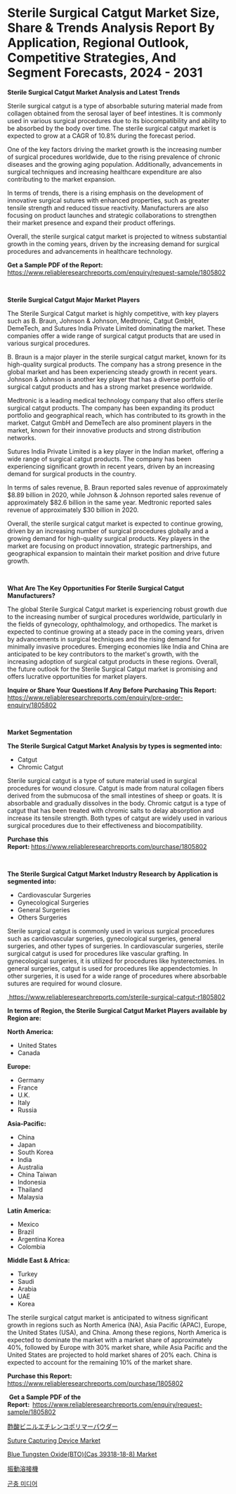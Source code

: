 <p><h1>Sterile Surgical Catgut Market Size, Share & Trends Analysis Report By Application, Regional Outlook, Competitive Strategies, And Segment Forecasts, 2024 - 2031</h1></p><p><strong>Sterile Surgical Catgut Market Analysis and Latest Trends</strong></p>
<p><p>Sterile surgical catgut is a type of absorbable suturing material made from collagen obtained from the serosal layer of beef intestines. It is commonly used in various surgical procedures due to its biocompatibility and ability to be absorbed by the body over time. The sterile surgical catgut market is expected to grow at a CAGR of 10.8% during the forecast period.</p><p>One of the key factors driving the market growth is the increasing number of surgical procedures worldwide, due to the rising prevalence of chronic diseases and the growing aging population. Additionally, advancements in surgical techniques and increasing healthcare expenditure are also contributing to the market expansion.</p><p>In terms of trends, there is a rising emphasis on the development of innovative surgical sutures with enhanced properties, such as greater tensile strength and reduced tissue reactivity. Manufacturers are also focusing on product launches and strategic collaborations to strengthen their market presence and expand their product offerings.</p><p>Overall, the sterile surgical catgut market is projected to witness substantial growth in the coming years, driven by the increasing demand for surgical procedures and advancements in healthcare technology.</p></p>
<p><strong>Get a Sample PDF of the Report:&nbsp;</strong> <a href="https://www.reliableresearchreports.com/enquiry/request-sample/1805802">https://www.reliableresearchreports.com/enquiry/request-sample/1805802</a></p>
<p>&nbsp;</p>
<p><strong>Sterile Surgical Catgut Major Market Players</strong></p>
<p><p>The Sterile Surgical Catgut market is highly competitive, with key players such as B. Braun, Johnson & Johnson, Medtronic, Catgut GmbH, DemeTech, and Sutures India Private Limited dominating the market. These companies offer a wide range of surgical catgut products that are used in various surgical procedures.</p><p>B. Braun is a major player in the sterile surgical catgut market, known for its high-quality surgical products. The company has a strong presence in the global market and has been experiencing steady growth in recent years. Johnson & Johnson is another key player that has a diverse portfolio of surgical catgut products and has a strong market presence worldwide.</p><p>Medtronic is a leading medical technology company that also offers sterile surgical catgut products. The company has been expanding its product portfolio and geographical reach, which has contributed to its growth in the market. Catgut GmbH and DemeTech are also prominent players in the market, known for their innovative products and strong distribution networks.</p><p>Sutures India Private Limited is a key player in the Indian market, offering a wide range of surgical catgut products. The company has been experiencing significant growth in recent years, driven by an increasing demand for surgical products in the country.</p><p>In terms of sales revenue, B. Braun reported sales revenue of approximately $8.89 billion in 2020, while Johnson & Johnson reported sales revenue of approximately $82.6 billion in the same year. Medtronic reported sales revenue of approximately $30 billion in 2020.</p><p>Overall, the sterile surgical catgut market is expected to continue growing, driven by an increasing number of surgical procedures globally and a growing demand for high-quality surgical products. Key players in the market are focusing on product innovation, strategic partnerships, and geographical expansion to maintain their market position and drive future growth.</p></p>
<p>&nbsp;</p>
<p><strong>What Are The Key Opportunities For Sterile Surgical Catgut Manufacturers?</strong></p>
<p><p>The global Sterile Surgical Catgut market is experiencing robust growth due to the increasing number of surgical procedures worldwide, particularly in the fields of gynecology, ophthalmology, and orthopedics. The market is expected to continue growing at a steady pace in the coming years, driven by advancements in surgical techniques and the rising demand for minimally invasive procedures. Emerging economies like India and China are anticipated to be key contributors to the market's growth, with the increasing adoption of surgical catgut products in these regions. Overall, the future outlook for the Sterile Surgical Catgut market is promising and offers lucrative opportunities for market players.</p></p>
<p><strong>Inquire or Share Your Questions If Any Before Purchasing This Report:</strong> <a href="https://www.reliableresearchreports.com/enquiry/pre-order-enquiry/1805802">https://www.reliableresearchreports.com/enquiry/pre-order-enquiry/1805802</a></p>
<p>&nbsp;</p>
<p><strong>Market Segmentation</strong></p>
<p><strong>The Sterile Surgical Catgut Market Analysis by types is segmented into:</strong></p>
<p><ul><li>Catgut</li><li>Chromic Catgut</li></ul></p>
<p><p>Sterile surgical catgut is a type of suture material used in surgical procedures for wound closure. Catgut is made from natural collagen fibers derived from the submucosa of the small intestines of sheep or goats. It is absorbable and gradually dissolves in the body. Chromic catgut is a type of catgut that has been treated with chromic salts to delay absorption and increase its tensile strength. Both types of catgut are widely used in various surgical procedures due to their effectiveness and biocompatibility.</p></p>
<p><strong>Purchase this Report:&nbsp;</strong><a href="https://www.reliableresearchreports.com/purchase/1805802">https://www.reliableresearchreports.com/purchase/1805802</a></p>
<p>&nbsp;</p>
<p><strong>The Sterile Surgical Catgut Market Industry Research by Application is segmented into:</strong></p>
<p><ul><li>Cardiovascular Surgeries</li><li>Gynecological Surgeries</li><li>General Surgeries</li><li>Others Surgeries</li></ul></p>
<p><p>Sterile surgical catgut is commonly used in various surgical procedures such as cardiovascular surgeries, gynecological surgeries, general surgeries, and other types of surgeries. In cardiovascular surgeries, sterile surgical catgut is used for procedures like vascular grafting. In gynecological surgeries, it is utilized for procedures like hysterectomies. In general surgeries, catgut is used for procedures like appendectomies. In other surgeries, it is used for a wide range of procedures where absorbable sutures are required for wound closure.</p></p>
<p><a href="https://www.reliableresearchreports.com/sterile-surgical-catgut-r1805802">&nbsp;https://www.reliableresearchreports.com/sterile-surgical-catgut-r1805802</a></p>
<p><strong>In terms of Region, the Sterile Surgical Catgut Market Players available by Region are:</strong></p>
<p>
    <p> <strong> North America: </strong>
        <ul>
            <li>United States</li>
            <li>Canada</li>
        </ul>
        </p> 
    <p> <strong> Europe: </strong>
        <ul>
            <li>Germany</li>
            <li>France</li>
            <li>U.K.</li>
            <li>Italy</li>
            <li>Russia</li>
        </ul>
        </p> 
    <p> <strong> Asia-Pacific: </strong>
        <ul>
            <li>China</li>
            <li>Japan</li>
            <li>South Korea</li>
            <li>India</li>
            <li>Australia</li>
            <li>China Taiwan</li>
            <li>Indonesia</li>
            <li>Thailand</li>
            <li>Malaysia</li>
        </ul>
        </p> 
    <p> <strong> Latin America: </strong>
        <ul>
            <li>Mexico</li>
            <li>Brazil</li>
            <li>Argentina Korea</li>
            <li>Colombia</li>
        </ul>
        </p> 
    <p> <strong> Middle East & Africa: </strong>
        <ul>
            <li>Turkey</li>
            <li>Saudi</li>
            <li>Arabia</li>
            <li>UAE</li>
            <li>Korea</li>
        </ul>
    </p>
    </p>
<p><p>The sterile surgical catgut market is anticipated to witness significant growth in regions such as North America (NA), Asia Pacific (APAC), Europe, the United States (USA), and China. Among these regions, North America is expected to dominate the market with a market share of approximately 40%, followed by Europe with 30% market share, while Asia Pacific and the United States are projected to hold market shares of 20% each. China is expected to account for the remaining 10% of the market share.</p></p>
<p><strong>Purchase this Report: </strong><a href="https://www.reliableresearchreports.com/purchase/1805802">https://www.reliableresearchreports.com/purchase/1805802</a></p>
<p>&nbsp;<strong>Get a Sample PDF of the Report:&nbsp;&nbsp;</strong><a href="https://www.reliableresearchreports.com/enquiry/request-sample/1805802">https://www.reliableresearchreports.com/enquiry/request-sample/1805802</a></p>
<p><strong></strong></p>
<p><p><a href="https://github.com/hwbcz413288296/Market-Research-Report-List-2/blob/main/725694950259.md">酢酸ビニルエチレンコポリマーパウダー</a></p><p><a href="https://github.com/AlysaLedner2023/Market-Research-Report-List-1/blob/main/suture-capturing-device-market.md">Suture Capturing Device Market</a></p><p><a href="https://issuu.com/reportprime-2/docs/blue-tungsten-oxidebtocas-39318-18-8-market-size-2">Blue Tungsten Oxide(BTO)(Cas 39318-18-8) Market</a></p><p><a href="https://medium.com/@rylanaufman56456/%E6%8C%AF%E5%8B%95%E6%BA%B6%E6%8E%A5%E6%A9%9F%E3%81%AE%E5%B8%82%E5%A0%B4%E5%88%86%E6%9E%90-%E3%82%B0%E3%83%AD%E3%83%BC%E3%83%90%E3%83%AB%E7%94%A3%E6%A5%AD%E3%81%AE%E8%A6%8B%E9%80%9A%E3%81%97%E3%81%A8%E4%BA%88%E6%B8%AC-2024%E5%B9%B4%E3%81%8B%E3%82%892031%E5%B9%B4%E3%81%BE%E3%81%A7-9271aea1e116">振動溶接機</a></p><p><a href="https://medium.com/@demarcuskuhlman/%EA%B3%A4%EC%B6%A9-%EB%AF%B8%EB%94%94%EC%96%B4-%EC%8B%9C%EC%9E%A5-%EB%B3%B4%EA%B3%A0%EC%84%9C%EB%8A%94-%EC%9D%B4-%EC%8B%9C%EC%9E%A5%EC%9D%98-%EC%B5%9C%EC%8B%A0-%ED%8A%B8%EB%A0%8C%EB%93%9C%EC%99%80-%EC%84%B1%EC%9E%A5-%EA%B8%B0%ED%9A%8C%EB%A5%BC-%EA%B3%B5%EA%B0%9C%ED%95%A9%EB%8B%88%EB%8B%A4-bf69f40b3e4f">곤충 미디어</a></p></p>